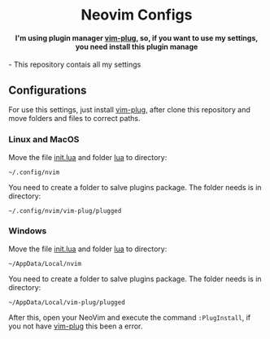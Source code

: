 <h1 align="center">Neovim Configs</h1>

<h4 align="center">I'm using plugin manager <a href="https://github.com/junegunn/vim-plug" target="_blank">vim-plug</a>, so, if you want to use my settings, you need install this plugin manage</h4>
 - This repository contais all my settings</p>

## Configurations

<p>For use this settings, just install <a href="https://github.com/junegunn/vim-plug" target="_blank">vim-plug</a>, after clone this repository and move folders and files to correct paths.</p>

### Linux and MacOS

<p>Move the file <a href="https://github.com/BHM871/neovim-configs/init.lua">init.lua</a> and folder <a href="https://github.com/BHM871/neovim-configs/lua">lua</a> to directory:</p>

<code>~/.config/nvim</code>

<p>You need to create a folder to salve plugins package. The folder needs is in directory:</p>
 <code>~/.config/nvim/vim-plug/plugged</code>

### Windows

<p>Move the file <a href="https://github.com/BHM871/neovim-configs/init.lua">init.lua</a> and folder <a href="https://github.com/BHM871/neovim-configs/lua">lua</a> to directory:</p>

<code>~/AppData/Local/nvim</code>

<p>You need to create a folder to salve plugins package. The folder needs is in directory:</p>
 <code>~/AppData/Local/vim-plug/plugged</code>

<p>After this, open your NeoVim and execute the command <n><code>:PlugInstall</code></n>, if you not have <a href="https://github.com/junegunn/vim-plug" target="_blank">vim-plug</a> this been a error.</p>
